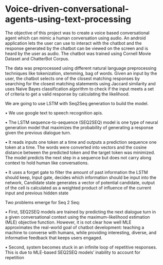 # Voice-driven-conversational-agents-using-text-processing
The objective of this project was to create a voice based conversational agent which can mimic a human conversation using audio. An android application lets the user can use to interact with the chatbot and the response generated by the chatbot can be viewed on the screen and is heard by the user as audio. The chatbot was trained using Cornell Movie Dataset and ChatterBot Corpus.

The data was preprocessed using different natural language preprocessing techniques like tokenization, stemming, bag of words. Given an input by the user, the chatbot selects one of the closest matching responses by searching for the closest matching statements using Jaccard similarity and uses Naive Bayes classification algorithm to check if the input meets a set of criteria to get a valid response by calculating the likelihood.


We are going to use LSTM with Seq2Seq generation to build the model. 

  •	We use google text to speech recognition apis. 

  •	The LSTM sequence-to-sequence (SEQ2SEQ) model is one type of neural generation model that maximizes the probability of generating a response given the previous dialogue turn.

  •	It reads inputs one token at a time and outputs a prediction sequence one token at a time. The words were converted into vectors and the cosine distance between the predicted token and the target token was minimized. The model predicts the next step in a sequence but does not carry along context to hold human like conversations.

  •	It uses a forget gate to filter the amount of past information the LSTM should keep, Input gate, decides which information should be input into the network, Candidate state generates a vector of potential candidate, output of the cell is calculated as a weighted product of influence of the current input and previous hidden state


Two problems emerge for Seq 2 Seq: 

  •	First, SEQ2SEQ models are trained by predicting the next dialogue turn in a given conversational context using the maximum-likelihood estimation (MLE) objective function. However, it is not clear how well MLE approximates the real-world goal of chatbot development: teaching a machine to converse with humans, while providing interesting, diverse, and informative feedback that keeps users engaged.

  •	Second, system becomes stuck in an infinite loop of repetitive responses. This is due to MLE-based SEQ2SEQ models’ inability to account for repetition
